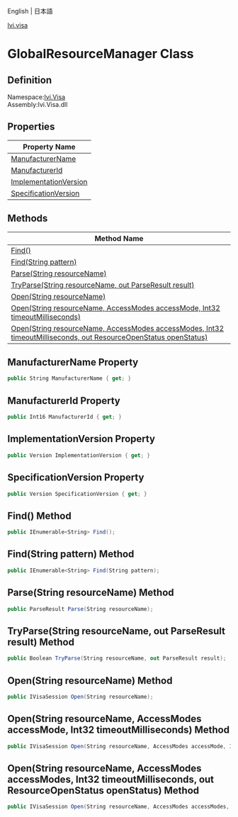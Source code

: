 English | 日本語

[Ivi.visa](Ivi.Visa.md)

# GlobalResourceManager Class

## Definition
Namespace:[Ivi.Visa](Ivi.Visa.md)<BR>
Assembly:Ivi.Visa.dll

## Properties

|Property Name|
|---|
|[ManufacturerName](#ManufacturerName-Property)|
|[ManufacturerId](#ManufacturerId-Property)|
|[ImplementationVersion](#ImplementationVersion-Property)|
|[SpecificationVersion](#SpecificationVersion-Property)|

## Methods

|Method Name|
|---|
|[Find()](#Find-Method)|
|[Find(String pattern)](#FindString-pattern-Method)|
|[Parse(String resourceName)](#ParseString-resourceName-Method)|
|[TryParse(String resourceName, out ParseResult result)](#TryParseString-resourceName-out-ParseResult-result-Method)|
|[Open(String resourceName)](#OpenString-resourceName-Method)|
|[Open(String resourceName, AccessModes accessMode, Int32 timeoutMilliseconds)](#OpenString-resourceName-AccessModes-accessMode-Int32-timeoutMilliseconds-Method)|
|[Open(String resourceName, AccessModes accessModes, Int32 timeoutMilliseconds, out ResourceOpenStatus openStatus)](#OpenString-resourceName-AccessModes-accessModes-Int32-timeoutMilliseconds-out-ResourceOpenStatus-openStatus-Method)|

## ManufacturerName Property
```C#
public String ManufacturerName { get; }
```
## ManufacturerId Property
```C#
public Int16 ManufacturerId { get; }
```
## ImplementationVersion Property
```C#
public Version ImplementationVersion { get; }
```
## SpecificationVersion Property
```C#
public Version SpecificationVersion { get; }
```
## Find() Method
```C#
public IEnumerable<String> Find();
```
## Find(String pattern) Method
```C#
public IEnumerable<String> Find(String pattern);
```
## Parse(String resourceName) Method
```C#
public ParseResult Parse(String resourceName);
```
## TryParse(String resourceName, out ParseResult result) Method
```C#
public Boolean TryParse(String resourceName, out ParseResult result);
```
## Open(String resourceName) Method
```C#
public IVisaSession Open(String resourceName);
```
## Open(String resourceName, AccessModes accessMode, Int32 timeoutMilliseconds) Method
```C#
public IVisaSession Open(String resourceName, AccessModes accessMode, Int32 timeoutMilliseconds);
```
## Open(String resourceName, AccessModes accessModes, Int32 timeoutMilliseconds, out ResourceOpenStatus openStatus) Method
```C#
public IVisaSession Open(String resourceName, AccessModes accessModes, Int32 timeoutMilliseconds, out ResourceOpenStatus openStatus);
```
